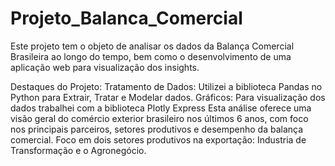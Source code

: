 # Projeto_Balanca_Comercial
Este projeto tem o objeto de analisar os dados da Balança Comercial Brasileira ao longo do tempo, bem como o desenvolvimento de uma aplicação web para visualização dos insights. 

Destaques do Projeto:
Tratamento de Dados: Utilizei a biblioteca Pandas no Python para Extrair, Tratar e Modelar dados.
Gráficos: Para visualização dos dados trabalhei com a biblioteca Plotly Express
Esta análise oferece uma visão geral do comércio exterior brasileiro nos últimos 6 anos, com foco nos principais parceiros, setores produtivos e desempenho da balança comercial. Foco em dois setores produtivos na exportação: Industria de Transformação e o Agronegócio.
